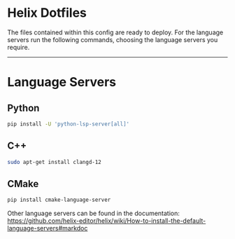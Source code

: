 # Helix Dotfiles

The files contained within this config are ready to deploy. For the language servers run the following commands, choosing the language
servers you require.

---

# Language Servers

## Python
```bash
pip install -U 'python-lsp-server[all]'
```

## C++
```bash
sudo apt-get install clangd-12
```

## CMake
```bash
pip install cmake-language-server
```

Other language servers can be found in the documentation:
https://github.com/helix-editor/helix/wiki/How-to-install-the-default-language-servers#markdoc